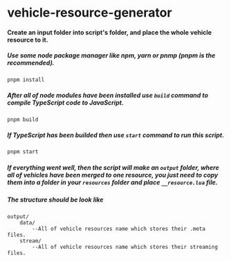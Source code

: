 # vehicle-resource-generator

#### Create an input folder into script's folder, and place the whole vehicle resource to it.
##### Use some node package manager like npm, yarn or pnmp (pnpm is the recommended).

```bat
pnpm install
```

##### After all of node modules have been installed use `build` command to compile TypeScript code to JavaScript.

```bat
pnpm build
```

##### If TypeScript has been builded then use `start` command to run this script.

```bat
pnpm start
```

##### If everything went well, then the script will make an `output` folder, where all of vehicles have been merged to one resource, you just need to copy them into a folder in your `resources` folder and place `__resource.lua` file.

##### The structure should be look like
```
output/
    data/
        --All of vehicle resources name which stores their .meta files.
    stream/
        --All of vehicle resources name which stores their streaming files.
```
